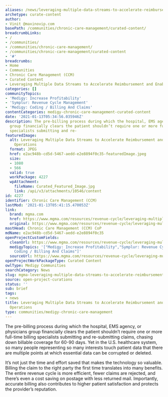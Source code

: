 ```yaml
---
aliases: /news/leveraging-multiple-data-streams-to-accelerate-reimbursement-and-enable-agile-operations
archetype: curate-content
author:
- Vinit @maxinovip.com
basePath: /communities/chronic-care-management/curated-content/
breadcrumbLinks:
- /
- /communities/
- /communities/chronic-care-management/
- /communities/chronic-care-management/curated-content
- '#'
breadcrumbs:
- Home
- Communities
- Chronic Care Management (CCM)
- Curated Content
- Leveraging Multiple Data Streams to Accelerate Reimbursement and Enable Agile Operations
categories: []
communityTopics:
- 'Medigy: Increase Profitability'
- 'Symplur: Revenue Cycle Management'
- 'Medigy: Coding / Billing And Claims'
contentCategories: medigy-chronic-care-management-curated-content
date: '2021-01-13T05:34:56.035946Z'
description: The pre-billing process during which the hospital, EMS agency, or physicians
  group financially clears the patient shouldn’t require one or more full-time billing
  specialists submitting and re-
featuredImage:
  alt: Leveraging Multiple Data Streams to Accelerate Reimbursement and Enable Agile
    Operations
  format: JPEG
  href: e2ac948b-cd5d-5467-aedd-e2e8894f0c35-featuredImage.jpeg
  size:
  - 1080
  - 566
  valid: true
  workPackage: 4227
  wpAttachment:
    fileName: Curated_Featured_Image.jpg
    link: /api/v3/attachments/10546/content
id: 4227
identifier: Chronic Care Management (CCM)
lastMod: '2021-01-13T05:41:15.470053Z'
link:
  brand: mgma.com
  href: https://www.mgma.com/resources/revenue-cycle/leveraging-multiple-data-streams-to-accelerate-rei
  original: https://www.mgma.com/resources/revenue-cycle/leveraging-multiple-data-streams-to-accelerate-rei
mastHead: Chronic Care Management (CCM) CoP
mdName: e2ac948b-cd5d-5467-aedd-e2e8894f0c35
openProjectCustomFields:
  cleanUrl: https://www.mgma.com/resources/revenue-cycle/leveraging-multiple-data-streams-to-accelerate-rei
  medigyTopics: '["Medigy: Increase Profitability","Symplur: Revenue Cycle Management","Medigy:
    Coding / Billing And Claims"]'
  sourceUrl: https://www.mgma.com/resources/revenue-cycle/leveraging-multiple-data-streams-to-accelerate-rei
openProjectWorkPackageType: Curated Content
owlType: Medigy Communities
searchCategory: News
slug: mgma-leveraging-multiple-data-streams-to-accelerate-reimbursement-and-enable-agile-operations
source: open-project-curations
status: ''
sub: brief
tags:
- news
title: Leveraging Multiple Data Streams to Accelerate Reimbursement and Enable Agile
  Operations
type: communities/medigy-chronic-care-management
---
```


<p>The pre-billing process during which the hospital, EMS agency, or physicians group financially clears the patient shouldn’t require one or more full-time billing specialists submitting and re-submitting claims, chasing down billable coverage for 60-90 days. Yet in the U.S. healthcare system, so many people representing so many interests touch patient data that there are multiple points at which essential data can be corrupted or deleted.</p><p>It’s not just the time and effort saved that makes the technology so valuable. Billing the claim to the right party the first time translates into many benefits. The entire revenue cycle is more efficient, fewer claims are rejected, and there’s even a cost saving on postage with less returned mail. Importantly, accurate billing also contributes to higher patient satisfaction and protects the provider’s reputation.</p>